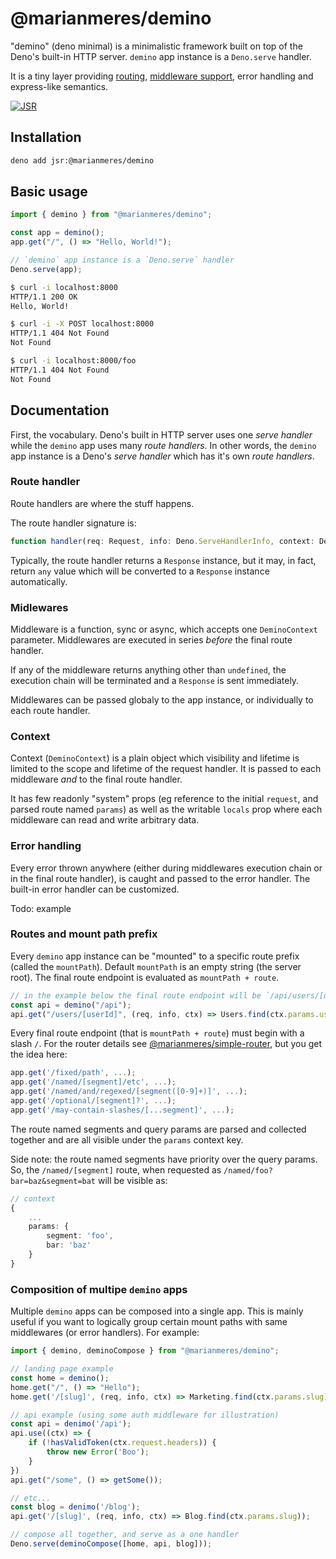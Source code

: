 # @marianmeres/demino

"demino" (deno minimal) is a minimalistic framework built on top of the 
Deno's built-in HTTP server. `demino` app instance is a `Deno.serve` handler.

It is a tiny layer providing 
[routing](https://github.com/marianmeres/simple-router), 
[middleware support](https://github.com/marianmeres/midware),
error handling and express-like semantics.

[![JSR](https://jsr.io/badges/@marianmeres/demino)](https://jsr.io/@marianmeres/demino)

## Installation

```sh
deno add jsr:@marianmeres/demino
```

## Basic usage

```ts
import { demino } from "@marianmeres/demino";

const app = demino();
app.get("/", () => "Hello, World!");

// `demino` app instance is a `Deno.serve` handler
Deno.serve(app);
```
```sh
$ curl -i localhost:8000
HTTP/1.1 200 OK
Hello, World!

$ curl -i -X POST localhost:8000
HTTP/1.1 404 Not Found
Not Found

$ curl -i localhost:8000/foo
HTTP/1.1 404 Not Found
Not Found
```

## Documentation

First, the vocabulary. Deno's built in HTTP server uses one _serve handler_ while the
`demino` app uses many _route handlers_. In other words, the `demino` app instance is 
a Deno's _serve handler_ which has it's own _route handlers_.

### Route handler

Route handlers are where the stuff happens. 

<!-- Route handlers are almost identical to `Deno.serve` handlers. In fact,
any valid `Deno.serve` handler as [described in the manual](https://docs.deno.com/runtime/fundamentals/http_server/) 
is technically a valid `demino` route handler. It doesn't work the other way around.

The difference is that in `demino` app the route handler receives one 
additional `DeminoContext` parameter, and unlike with `Deno.serve`, it may return anything, 
not just the `Response` instance. -->

The route handler signature is:

```typescript
function handler(req: Request, info: Deno.ServeHandlerInfo, context: DeminoContext): any;
```

Typically, the route handler returns a `Response` instance, but it may, in fact, return
`any` value which will be converted to a `Response` instance automatically.

### Midlewares

Middleware is a function, sync or async, which accepts one `DeminoContext` parameter. 
Middlewares are executed in series _before_ the final route handler.

If any of the middleware returns anything other than `undefined`, the execution chain will 
be terminated and a `Response` is sent immediately.

Middlewares can be passed globaly to the app instance, or individually to each route handler.

### Context

Context (`DeminoContext`) is a plain object which visibility and lifetime is limited to the scope 
and lifetime of the request handler. It is passed to each middleware _and_ to the final 
route handler. 

It has few readonly "system" props (eg reference to the initial `request`, and parsed route 
named `params`) as well as the writable `locals` prop where each middleware can read and 
write arbitrary data.

### Error handling

Every error thrown anywhere (either during middlewares execution chain or in the final route handler), 
is caught and passed to the error handler. The built-in error handler can be customized.

Todo: example

### Routes and mount path prefix

Every `demino` app instance can be "mounted" to a specific route prefix (called the `mountPath`). 
Default `mountPath` is an empty string (the server root). The final route endpoint is evaluated 
as `mountPath + route`.

```typescript
// in the example below the final route endpoint will be `/api/users/[userId]`
const api = demino("/api");
api.get("/users/[userId]", (req, info, ctx) => Users.find(ctx.params.userId))
```

Every final route endpoint (that is `mountPath + route`) must begin with a slash `/`. For 
the router details see [@marianmeres/simple-router](https://github.com/marianmeres/simple-router), 
but you get the idea here:

```typescript
app.get('/fixed/path', ...);
app.get('/named/[segment]/etc', ...);
app.get('/named/and/regexed/[segment([0-9]+)]', ...);
app.get('/optional/[segment]?', ...);
app.get('/may-contain-slashes/[...segment]', ...);
```

The route named segments and query params are parsed and collected together and are all 
visible under the `params` context key. 

Side note: the route named segments have priority over the query params. So, the `/named/[segment]` route, 
when requested as `/named/foo?bar=baz&segment=bat` will be visible as:

```typescript
// context
{
    ...
    params: {
        segment: 'foo',
        bar: 'baz'
    }
}
```

### Composition of multipe `demino` apps

Multiple `demino` apps can be composed into a single app. 
This is mainly useful if you want to logically group certain mount paths with same middlewares
(or error handlers). For example:

```typescript
import { demino, deminoCompose } from "@marianmeres/demino";

// landing page example
const home = demino();
home.get("/", () => "Hello");
home.get('/[slug]', (req, info, ctx) => Marketing.find(ctx.params.slug));

// api example (using some auth middleware for illustration)
const api = denimo('/api');
api.use((ctx) => {
    if (!hasValidToken(ctx.request.headers)) {
        throw new Error('Boo');
    }
})
api.get("/some", () => getSome());

// etc...
const blog = denimo('/blog');
api.get('/[slug]', (req, info, ctx) => Blog.find(ctx.params.slug));

// compose all together, and serve as a one handler
Deno.serve(deminoCompose([home, api, blog]));
```
